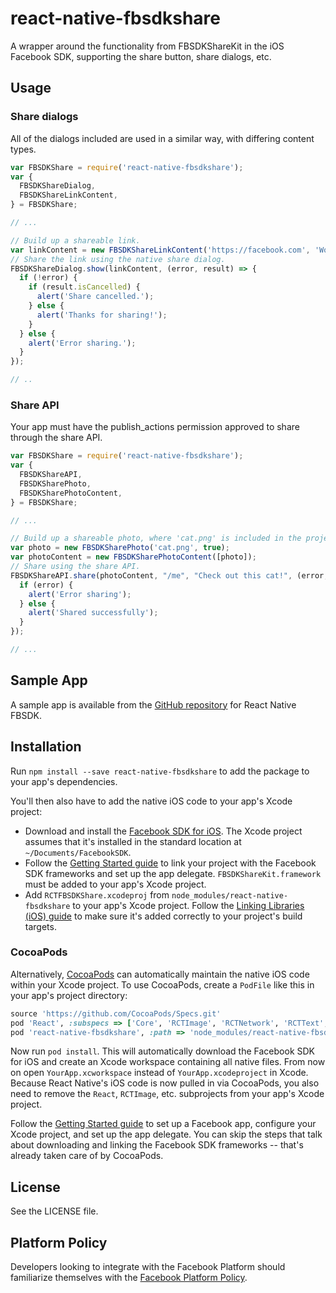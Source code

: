 # react-native-fbsdkshare
A wrapper around the functionality from FBSDKShareKit in the iOS Facebook SDK, supporting the share button, share dialogs, etc.

## Usage

### Share dialogs
All of the dialogs included are used in a similar way, with differing content types.
```js
var FBSDKShare = require('react-native-fbsdkshare');
var {
  FBSDKShareDialog,
  FBSDKShareLinkContent,
} = FBSDKShare;

// ...

// Build up a shareable link.
var linkContent = new FBSDKShareLinkContent('https://facebook.com', 'Wow, check out this great site!', 'Facebook.com', null);
// Share the link using the native share dialog.
FBSDKShareDialog.show(linkContent, (error, result) => {
  if (!error) {
    if (result.isCancelled) {
      alert('Share cancelled.');
    } else {
      alert('Thanks for sharing!');
    }
  } else {
    alert('Error sharing.');
  }
});

// ..
```

### Share API
Your app must have the publish_actions permission approved to share through the share API.
```js
var FBSDKShare = require('react-native-fbsdkshare');
var {
  FBSDKShareAPI,
  FBSDKSharePhoto,
  FBSDKSharePhotoContent,
} = FBSDKShare;

// ...

// Build up a shareable photo, where 'cat.png' is included in the project. A data URI encoding the image can also be passed.
var photo = new FBSDKSharePhoto('cat.png', true);
var photoContent = new FBSDKSharePhotoContent([photo]);
// Share using the share API.
FBSDKShareAPI.share(photoContent, "/me", "Check out this cat!", (error, result) => {
  if (error) {
    alert('Error sharing');
  } else {
    alert('Shared successfully');
  }
});

// ...
```

## Sample App
A sample app is available from the [GitHub repository](https://github.com/facebook/react-native-fbsdk) for React Native FBSDK.

## Installation

Run `npm install --save react-native-fbsdkshare` to add the package to your app's dependencies.

You'll then also have to add the native iOS code to your app's Xcode project:
- Download and install the [Facebook SDK for iOS](https://developers.facebook.com/docs/ios). The Xcode project assumes that it's installed in the standard location at `~/Documents/FacebookSDK`.
- Follow the [Getting Started guide](https://developers.facebook.com/docs/ios/getting-started/) to link your project with the Facebook SDK frameworks and set up the app delegate. `FBSDKShareKit.framework` must be added to your app's Xcode project.
- Add `RCTFBSDKShare.xcodeproj` from `node_modules/react-native-fbsdkshare` to your app's Xcode project. Follow the [Linking Libraries (iOS) guide](http://facebook.github.io/react-native/docs/linking-libraries-ios.html) to make sure it's added correctly to your project's build targets.

### CocoaPods

Alternatively, [CocoaPods](https://cocoapods.org) can automatically maintain the native iOS code within your Xcode project. To use CocoaPods, create a `PodFile` like this in your app's project directory:

```ruby
source 'https://github.com/CocoaPods/Specs.git'
pod 'React', :subspecs => ['Core', 'RCTImage', 'RCTNetwork', 'RCTText', 'RCTWebSocket'], :path => 'node_modules/react-native'
pod 'react-native-fbsdkshare', :path => 'node_modules/react-native-fbsdkshare'
```

Now run `pod install`. This will automatically download the Facebook SDK for iOS and create an Xcode workspace containing all native files. From now on open `YourApp.xcworkspace` instead of `YourApp.xcodeproject` in Xcode. Because React Native's iOS code is now pulled in via CocoaPods, you also need to remove the `React`, `RCTImage`, etc. subprojects from your app's Xcode project.

Follow the [Getting Started guide](https://developers.facebook.com/docs/ios/getting-started/) to set up a Facebook app, configure your Xcode project, and set up the app delegate. You can skip the steps that talk about downloading and linking the Facebook SDK frameworks -- that's already taken care of by CocoaPods.

## License
See the LICENSE file.

## Platform Policy
Developers looking to integrate with the Facebook Platform should familiarize themselves with the [Facebook Platform Policy](https://developers.facebook.com/policy/).
